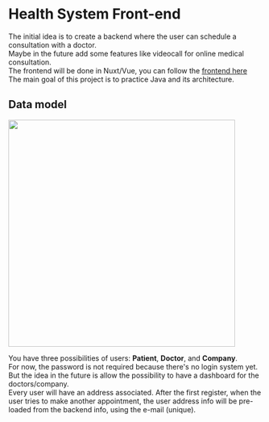 # Health System Front-end
The initial idea is to create a backend where the user can schedule a consultation with a doctor. </br>
Maybe in the future add some features like videocall for online medical consultation. </br>
The frontend will be done in Nuxt/Vue, you can follow the <a href="https://github.com/Salah-ZEddine/Health-Connect"> frontend here </a> </br>
The main goal of this project is to practice Java and its architecture.

## Data model
<img width="450px" src="./HealthSystem.png" />

You have three possibilities of users: <strong>Patient</strong>, <strong>Doctor</strong>, and <strong>Company</strong>.</br>
For now, the password is not required because there's no login system yet. But the idea in the future is allow the possibility to have a dashboard for the doctors/company. <br/>
Every user will have an address associated. After the first register, when the user tries to make another appointment, the user address info will be pre-loaded from the backend info, using the e-mail (unique).
